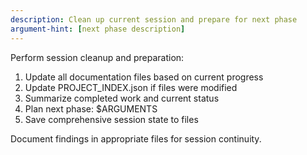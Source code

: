 ```yaml
---
description: Clean up current session and prepare for next phase
argument-hint: [next phase description]
---
```


Perform session cleanup and preparation:

1. Update all documentation files based on current progress
2. Update PROJECT_INDEX.json if files were modified  
3. Summarize completed work and current status
4. Plan next phase: $ARGUMENTS
5. Save comprehensive session state to files

Document findings in appropriate files for session continuity.